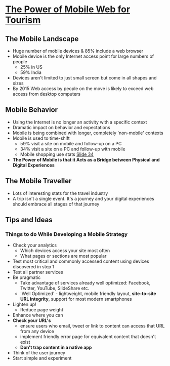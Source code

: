 # [The Power of Mobile Web for Tourism](http://www.slideshare.net/yiibu/the-power-of-mobile-web-for-tourism/)

## The Mobile Landscape

* Huge number of mobile devices & 85% include a web browser
* Mobile device is the only Internet access point for large numbers of people
    * 25% in US
    * 59% India
* Devices aren't limited to just small screen but come in all shapes and sizes
* By 2015 Web access by people on the move is likely to exceed web access from desktop computers

## Mobile Behavior

* Using the Internet is no longer an activity with a specific context
* Dramatic impact on behavior and expectations
* Mobile is being combined with longer, completely 'non-mobile' contexts
* Mobile is used to time-shift
    * 59% visit a site on mobile and follow-up on a PC
    * 34% visit a site on a PC and follow-up with mobile
    * Mobile shopping use stats [Slide 34](http://www.slideshare.net/yiibu/the-power-of-mobile-web-for-tourism/34)
* **The Power of Mobile is that it Acts as a Bridge between Physical and Digital Experiences**

## The Mobile Traveller

* Lots of interesting stats for the travel industry
* A trip isn't a single event.  It's a journey and your digital experiences should embrace all stages of that journey

## Tips and Ideas

### Things to do While Developing a Mobile Strategy

* Check your analytics
    * Which devices access your site most often
    * What pages or sections are most popular
* Test most critical and commonly accessed content using devices discovered in step 1
* Test all partner services
* Be pragmatic
    * Take advantage of services already well optimized: Facebook, Twitter, YouTube, SlideShare etc.
    * 'Well Optimized' - lightweight, mobile friendly layout, **site-to-site URL integrity**, support for most modern smartphones
* Lighten up!
    * Reduce page weight
* Enhance where you can
* **Check your URL's**
    * ensure users who email, tweet or link to content can access that URL from any device
    * implement friendly error page for equivalent content that doesn't exist
    * **Don't trap content in a native app**
* Think of the user journey
* Start simple and experiment
